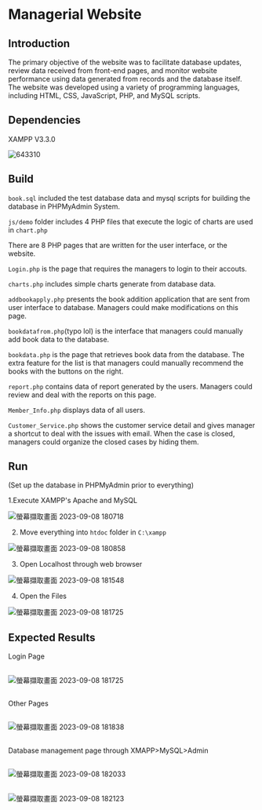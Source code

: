 # Managerial Website
## Introduction
The primary objective of the website was to facilitate database updates, review data received from front-end pages, and monitor website performance using data generated from records and the database itself. The website was developed using a variety of programming languages, including HTML, CSS, JavaScript, PHP, and MySQL scripts.


## Dependencies
XAMPP V3.3.0

![643310](https://github.com/EZHsu/Managerial_Website/assets/101862861/1149e8b1-545a-42b0-8901-c59dc6142099)


## Build
`book.sql` included the test database data and mysql scripts for building the database in PHPMyAdmin System.

`js/demo` folder includes 4 PHP files that execute the logic of charts are used in `chart.php`

There are 8 PHP pages that are written for the user interface, or the website.

`Login.php` is the page that requires the managers to login to their accouts.

`charts.php` includes simple charts generate from database data.

`addbookapply.php` presents the book addition application that are sent from user interface to database. Managers could make modifications on this page.

`bookdatafrom.php`(typo lol) is the interface that managers could manually add book data to the database.

`bookdata.php` is the page that retrieves book data from the database. The extra feature for the list is that managers could manually recommend the books with the buttons on the right.

`report.php` contains data of report generated by the users. Managers could review and deal with the reports on this page.

`Member_Info.php` displays data of all users.

`Customer_Service.php` shows the customer service detail and gives manager a shortcut to deal with the issues with email. When the case is closed, managers could organize the closed cases by hiding them.

## Run
(Set up the database in PHPMyAdmin prior to everything)

1.Execute XAMPP's Apache and MySQL

![螢幕擷取畫面 2023-09-08 180718](https://github.com/EZHsu/Managerial_Website/assets/101862861/da8dc5a9-a47f-4654-b372-bdfa506388b8)

2. Move everything into `htdoc` folder in `C:\xampp`

![螢幕擷取畫面 2023-09-08 180858](https://github.com/EZHsu/Managerial_Website/assets/101862861/598aeca2-135a-44f2-97f6-0048dcca90d2)

3. Open Localhost through web browser

![螢幕擷取畫面 2023-09-08 181548](https://github.com/EZHsu/Managerial_Website/assets/101862861/e95302e4-be3f-49ba-9b9c-8f20f1aa6516)


4. Open the Files

![螢幕擷取畫面 2023-09-08 181725](https://github.com/EZHsu/Managerial_Website/assets/101862861/3d2b6830-e32a-4033-a906-2cb59183759c)

## Expected Results
Login Page
##
![螢幕擷取畫面 2023-09-08 181725](https://github.com/EZHsu/Managerial_Website/assets/101862861/8b38129f-e2f6-42e4-a4dc-237b640925f5)
##
Other Pages
##
![螢幕擷取畫面 2023-09-08 181838](https://github.com/EZHsu/Managerial_Website/assets/101862861/bcc23e0c-2054-4681-be46-524bbc5b89c9)
##
Database management page through XMAPP>MySQL>Admin
##
![螢幕擷取畫面 2023-09-08 182033](https://github.com/EZHsu/Managerial_Website/assets/101862861/a94187db-8ee9-45d3-b420-80a1d2b3f468)
##
![螢幕擷取畫面 2023-09-08 182123](https://github.com/EZHsu/Managerial_Website/assets/101862861/9d80f3bd-d577-4225-a47e-b3d90fcb12bc)
##
